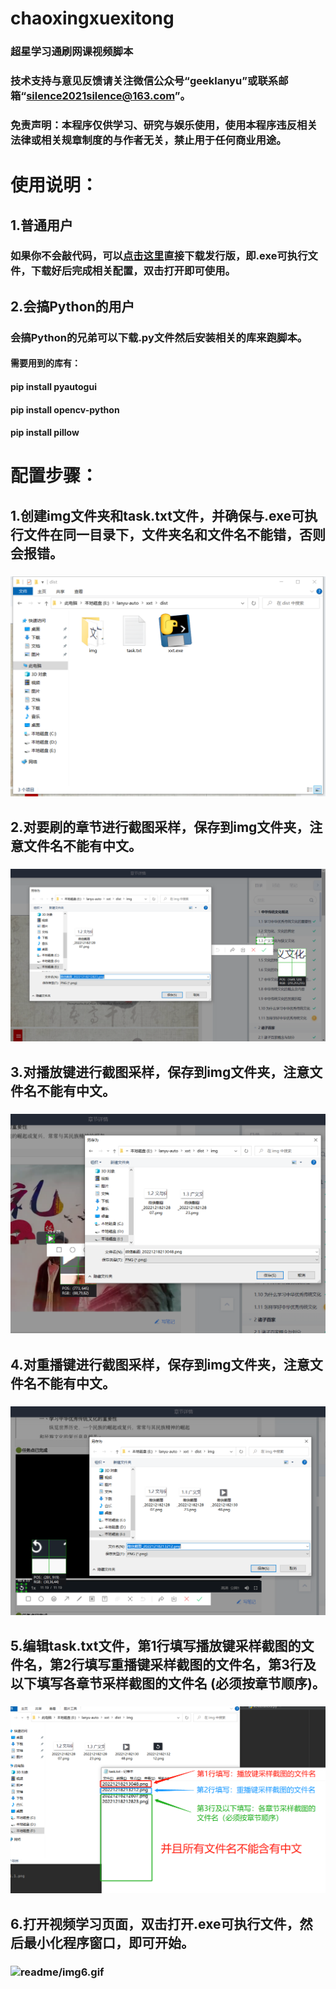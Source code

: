 # chaoxingxuexitong
### 超星学习通刷网课视频脚本
### 技术支持与意见反馈请关注微信公众号“geeklanyu”或联系邮箱“silence2021silence@163.com”。
### 免责声明：本程序仅供学习、研究与娱乐使用，使用本程序违反相关法律或相关规章制度的与作者无关，禁止用于任何商业用途。

# 使用说明：
## 1.普通用户
### 如果你不会敲代码，可以[点击这里](https://www.aliyundrive.com/s/TXhHqUw8dE1)直接下载发行版，即.exe可执行文件，下载好后完成相关配置，双击打开即可使用。
## 2.会搞Python的用户
### 会搞Python的兄弟可以下载.py文件然后安装相关的库来跑脚本。
#### 需要用到的库有：
#### pip install pyautogui
#### pip install opencv-python
#### pip install pillow

# 配置步骤：
## 1.创建img文件夹和task.txt文件，并确保与.exe可执行文件在同一目录下，文件夹名和文件名不能错，否则会报错。
### ![readme/img1.png](readme/img1.png)
## 2.对要刷的章节进行截图采样，保存到img文件夹，注意文件名不能有中文。
### ![readme/img2.png](readme/img2.png)
## 3.对播放键进行截图采样，保存到img文件夹，注意文件名不能有中文。
### ![readme/img3.png](readme/img3.png)
## 4.对重播键进行截图采样，保存到img文件夹，注意文件名不能有中文。
### ![readme/img4.png](readme/img4.png)
## 5.编辑task.txt文件，第1行填写播放键采样截图的文件名，第2行填写重播键采样截图的文件名，第3行及以下填写各章节采样截图的文件名 (必须按章节顺序)。
### ![readme/img5.png](readme/img5.png)
## 6.打开视频学习页面，双击打开.exe可执行文件，然后最小化程序窗口，即可开始。
### ![readme/img6.gif](readme/img6.gif)
